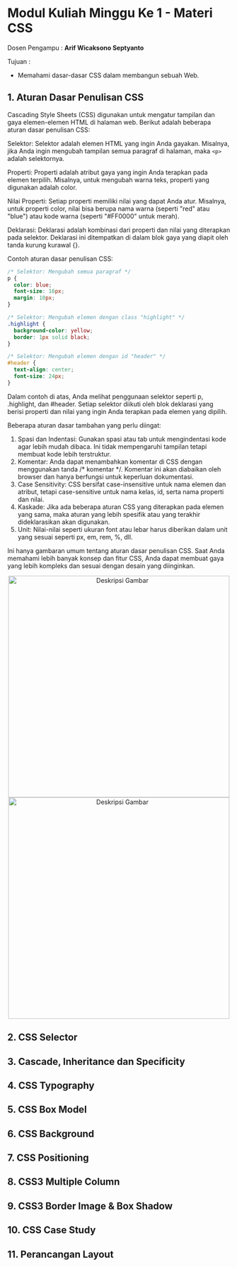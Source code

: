 # Modul Kuliah Minggu Ke 1 - Materi CSS
Dosen Pengampu : **Arif Wicaksono Septyanto**

Tujuan :
- Memahami dasar-dasar CSS dalam membangun sebuah Web.

## 1. Aturan Dasar Penulisan CSS
Cascading Style Sheets (CSS) digunakan untuk mengatur tampilan dan gaya elemen-elemen HTML di halaman web. Berikut adalah beberapa aturan dasar penulisan CSS:

Selektor: Selektor adalah elemen HTML yang ingin Anda gayakan. Misalnya, jika Anda ingin mengubah tampilan semua paragraf di halaman, maka ``<p>`` adalah selektornya.

Properti: Properti adalah atribut gaya yang ingin Anda terapkan pada elemen terpilih. Misalnya, untuk mengubah warna teks, properti yang digunakan adalah color.

Nilai Properti: Setiap properti memiliki nilai yang dapat Anda atur. Misalnya, untuk properti color, nilai bisa berupa nama warna (seperti "red" atau "blue") atau kode warna (seperti "#FF0000" untuk merah).

Deklarasi: Deklarasi adalah kombinasi dari properti dan nilai yang diterapkan pada selektor. Deklarasi ini ditempatkan di dalam blok gaya yang diapit oleh tanda kurung kurawal {}.

Contoh aturan dasar penulisan CSS:

```css
/* Selektor: Mengubah semua paragraf */
p {
  color: blue;
  font-size: 16px;
  margin: 10px;
}

/* Selektor: Mengubah elemen dengan class "highlight" */
.highlight {
  background-color: yellow;
  border: 1px solid black;
}

/* Selektor: Mengubah elemen dengan id "header" */
#header {
  text-align: center;
  font-size: 24px;
}
```
Dalam contoh di atas, Anda melihat penggunaan selektor seperti p, .highlight, dan #header. Setiap selektor diikuti oleh blok deklarasi yang berisi properti dan nilai yang ingin Anda terapkan pada elemen yang dipilih.

Beberapa aturan dasar tambahan yang perlu diingat:

1. Spasi dan Indentasi: Gunakan spasi atau tab untuk mengindentasi kode agar lebih mudah dibaca. Ini tidak mempengaruhi tampilan tetapi membuat kode lebih terstruktur.
2. Komentar: Anda dapat menambahkan komentar di CSS dengan menggunakan tanda /* komentar */. Komentar ini akan diabaikan oleh browser dan hanya berfungsi untuk keperluan dokumentasi.
3. Case Sensitivity: CSS bersifat case-insensitive untuk nama elemen dan atribut, tetapi case-sensitive untuk nama kelas, id, serta nama properti dan nilai.
4. Kaskade: Jika ada beberapa aturan CSS yang diterapkan pada elemen yang sama, maka aturan yang lebih spesifik atau yang terakhir dideklarasikan akan digunakan.
5. Unit: Nilai-nilai seperti ukuran font atau lebar harus diberikan dalam unit yang sesuai seperti px, em, rem, %, dll.

Ini hanya gambaran umum tentang aturan dasar penulisan CSS. Saat Anda memahami lebih banyak konsep dan fitur CSS, Anda dapat membuat gaya yang lebih kompleks dan sesuai dengan desain yang diinginkan.

<div align="center">
  <img src="Img/SD.png.png" alt="Deskripsi Gambar" width="500">
</div>

<div align="center">
  <img src="Img/SPV.png.png" alt="Deskripsi Gambar" width="500">
</div>

## 2. CSS Selector

## 3. Cascade, Inheritance dan Specificity

## 4. CSS Typography

## 5. CSS Box Model

## 6. CSS Background

## 7. CSS Positioning

## 8. CSS3 Multiple Column

## 9. CSS3 Border Image & Box Shadow

## 10. CSS Case Study

## 11. Perancangan Layout